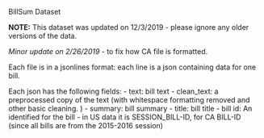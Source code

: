 BillSum Dataset

**NOTE:** This dataset was updated on 12/3/2019 - please ignore any older versions of the data.

*Minor update on 2/26/2019* - to fix how CA file is formatted.

Each file is in a jsonlines format: each line is a json containing data for one bill.


Each json has the following fields: 
	- text: bill text
	- clean_text: a preprocessed copy of the text (with whitespace formatting removed and other basic cleaning. )
	- summary: bill summary
	- title: bill title
	- bill id: An identified for the bill - in US data it is SESSION_BILL-ID, for CA BILL-ID (since all bills are from the 2015-2016 session) 